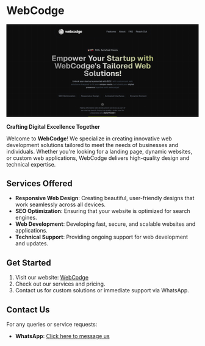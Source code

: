 # WebCodge

![WebCodge Logo](public/webcodge-ui.png)


**Crafting Digital Excellence Together**

Welcome to **WebCodge**! We specialize in creating innovative web development solutions tailored to meet the needs of businesses and individuals. Whether you're looking for a landing page, dynamic websites, or custom web applications, WebCodge delivers high-quality design and technical expertise.

## Services Offered

- **Responsive Web Design**: Creating beautiful, user-friendly designs that work seamlessly across all devices.
- **SEO Optimization**: Ensuring that your website is optimized for search engines.
- **Web Development**: Developing fast, secure, and scalable websites and applications.
- **Technical Support**: Providing ongoing support for web development and updates.

## Get Started

1. Visit our website: [WebCodge](https://webcodge.vercel.app)
2. Check out our services and pricing.
3. Contact us for custom solutions or immediate support via WhatsApp.

## Contact Us

For any queries or service requests:
- **WhatsApp**: [Click here to message us](https://wa.me/7510820593)